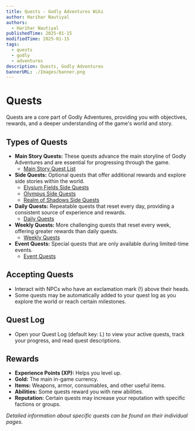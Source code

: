 ```yaml
---
title: Quests - Godly Adventures Wiki
author: Harihar Nautiyal
authors:
  - Harihar Nautiyal
publishedTime: 2025-01-15
modifiedTime: 2025-01-15
tags:
  - quests
  - godly
  - adventures
description: Quests, Godly Adventures
bannerURL: ./Images/banner.png
---
```


# Quests

Quests are a core part of Godly Adventures, providing you with objectives, rewards, and a deeper understanding of the game's world and story.
## Types of Quests

*   **Main Story Quests:** These quests advance the main storyline of Godly Adventures and are essential for progressing through the game.
    *   [Main Story Quest List](Gameplay/Quests/Main%20Story)
*   **Side Quests:** Optional quests that offer additional rewards and explore side stories within the world.
    *   [Elysium Fields Side Quests](Gameplay/Quests/Side%20Quests/Elysium%20Fields)
    *   [Olympus Side Quests](Gameplay/Quests/Side%20Quests/Olympus)
    *   [Realm of Shadows Side Quests](Gameplay/Quests/Side%20Quests/Realm%20of%20Shadows)
*   **Daily Quests:** Repeatable quests that reset every day, providing a consistent source of experience and rewards.
    *   [Daily Quests](Gameplay/Quests/Daily)
*   **Weekly Quests:** More challenging quests that reset every week, offering greater rewards than daily quests.
    *   [Weekly Quests](Gameplay/Quests/Weekly)
*   **Event Quests:** Special quests that are only available during limited-time events.
    *   [Event Quests](Gameplay/Quests/Event)

## Accepting Quests

*   Interact with NPCs who have an exclamation mark (!) above their heads.
*   Some quests may be automatically added to your quest log as you explore the world or reach certain milestones.

## Quest Log

*   Open your Quest Log (default key: L) to view your active quests, track your progress, and read quest descriptions.

## Rewards

*   **Experience Points (XP):**  Helps you level up.
*   **Gold:** The main in-game currency.
*   **Items:** Weapons, armor, consumables, and other useful items.
*   **Abilities:** Some quests reward you with new abilities.
*   **Reputation:** Certain quests may increase your reputation with specific factions or groups.

*Detailed information about specific quests can be found on their individual pages.*
